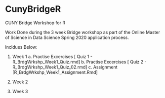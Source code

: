 # CunyBridgeR
CUNY Bridge Workshop for R

Work Done during the 3 week Bridge workshop as part of the Online Master of Science in Data Science Spring 2020 application process.

Incldues Below:
1. Week 1
  a. Practise Excercises [ Quiz 1  -  R_BrdgWrkshp_Week1_Quiz.rmd]
  b. Practise Excercises [ Quiz 2   -  R_BrdgWrkshp_Week1_Quiz_02.rmd]
  c. Assignment    [R_BrdgWrkshp_Week1_Assignment.Rmd] 

2. Week 2

3. Week 3
